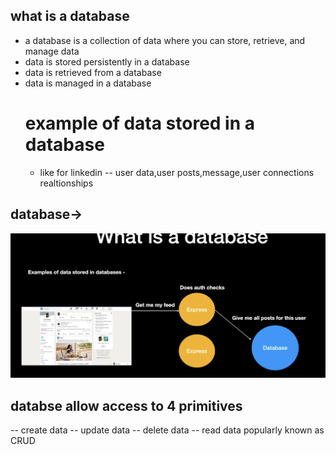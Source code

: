 ## what is a database
- a database is a collection of data where you can store, retrieve, and manage data
- data is stored persistently in a database
- data is retrieved from a database
- data is managed in a database
  # example of data stored in a database
  - like for linkedin
  -- user data,user posts,message,user connections realtionships

## database->
![alt text](<Screenshot 2025-01-23 093202.png>)

## databse allow access to 4 primitives
-- create  data
-- update data
-- delete  data
-- read data
popularly known as CRUD